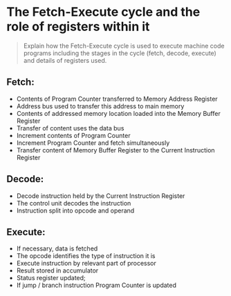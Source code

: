 # The Fetch-Execute cycle and the role of registers within it

> Explain how the Fetch-Execute cycle is used to execute machine code programs including the stages in the cycle (fetch, decode, execute) and details of registers used.

## Fetch:
* Contents of Program Counter transferred to Memory Address Register
* Address bus used to transfer this address to main memory
* Contents of addressed memory location loaded into the Memory Buffer Register
* Transfer of content uses the data bus
* Increment contents of Program Counter
* Increment Program Counter and fetch simultaneously 
* Transfer content of Memory Buffer Register to the Current Instruction Register

## Decode: 
* Decode instruction held by the Current Instruction Register
* The control unit decodes the instruction
* Instruction split into opcode and operand

## Execute:
* If necessary, data is fetched
* The opcode identifies the type of instruction it is
* Execute instruction by relevant part of processor
* Result stored in accumulator
* Status register updated;
* If jump / branch instruction Program Counter is updated
